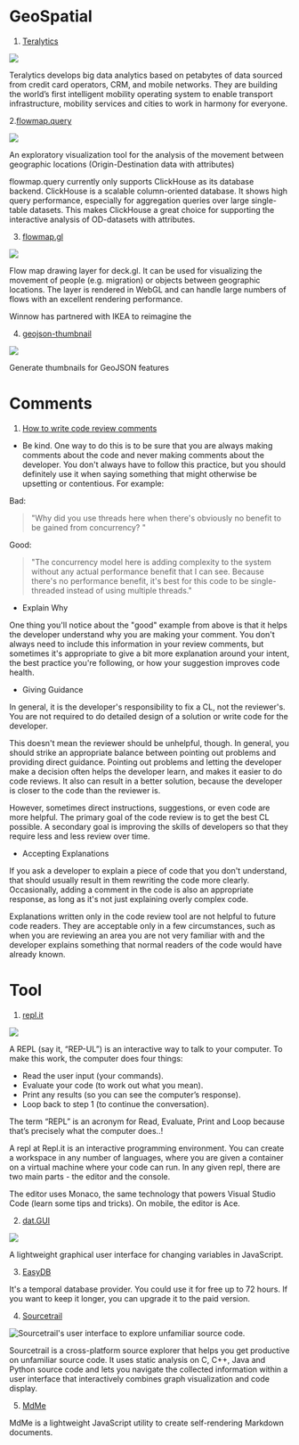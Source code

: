 # GeoSpatial

1. [Teralytics](https://www.teralytics.net/)

![](https://mir-s3-cdn-cf.behance.net/project_modules/1400_opt_1/fe1d0d67178981.5b36483f56d8d.jpg)

Teralytics develops big data analytics based on petabytes of data sourced from credit card operators, CRM, and mobile networks. They are building the world’s first intelligent mobility operating system to enable transport infrastructure, mobility services and cities to work in harmony for everyone.

2.[flowmap.query](https://github.com/teralytics/flowmap.query)

![](https://user-images.githubusercontent.com/351828/65391150-1d54a500-dd66-11e9-8574-92d3e4f3c76f.png)

An exploratory visualization tool for the analysis of the movement between geographic locations (Origin-Destination data with attributes)

flowmap.query currently only supports ClickHouse as its database backend. ClickHouse is a scalable column-oriented database. It shows high query performance, especially for aggregation queries over large single-table datasets. This makes ClickHouse a great choice for supporting the interactive analysis of OD-datasets with attributes.

3. [flowmap.gl](https://github.com/teralytics/flowmap.gl)

![](https://github.com/teralytics/flowmap.gl/raw/master/doc/swiss-cantons-relocations.jpg)

Flow map drawing layer for deck.gl. It can be used for visualizing the movement of people (e.g. migration) or objects between geographic locations. The layer is rendered in WebGL and can handle large numbers of flows with an excellent rendering performance.

Winnow has partnered with IKEA to reimagine the

4. [geojson-thumbnail](https://github.com/mapbox/geojson-thumbnail)

![](https://user-images.githubusercontent.com/1288339/35072800-247f4dfc-fbb4-11e7-8141-b1abe76125f8.gif)

Generate thumbnails for GeoJSON features

# Comments

1. [How to write code review comments](https://github.com/google/eng-practices/blob/master/review/reviewer/comments.md)

- Be kind. One way to do this is to be sure that you are always making comments about the code and never making comments about the developer. You don't always have to follow this practice, but you should definitely use it when saying something that might otherwise be upsetting or contentious. For example:

Bad:

> "Why did you use threads here when there's obviously no benefit to be gained from concurrency? "

Good:

> "The concurrency model here is adding complexity to the system without any actual performance benefit that I can see. Because there's no performance benefit, it's best for this code to be single-threaded instead of using multiple threads."

- Explain Why

One thing you'll notice about the "good" example from above is that it helps the developer understand why you are making your comment. You don't always need to include this information in your review comments, but sometimes it's appropriate to give a bit more explanation around your intent, the best practice you're following, or how your suggestion improves code health.

- Giving Guidance

In general, it is the developer's responsibility to fix a CL, not the reviewer's. You are not required to do detailed design of a solution or write code for the developer.

This doesn't mean the reviewer should be unhelpful, though. In general, you should strike an appropriate balance between pointing out problems and providing direct guidance. Pointing out problems and letting the developer make a decision often helps the developer learn, and makes it easier to do code reviews. It also can result in a better solution, because the developer is closer to the code than the reviewer is.

However, sometimes direct instructions, suggestions, or even code are more helpful. The primary goal of the code review is to get the best CL possible. A secondary goal is improving the skills of developers so that they require less and less review over time.

- Accepting Explanations

If you ask a developer to explain a piece of code that you don't understand, that should usually result in them rewriting the code more clearly. Occasionally, adding a comment in the code is also an appropriate response, as long as it's not just explaining overly complex code.

Explanations written only in the code review tool are not helpful to future code readers. They are acceptable only in a few circumstances, such as when you are reviewing an area you are not very familiar with and the developer explains something that normal readers of the code would have already known.

# Tool

1. [repl.it](https://repl.it/)

![](https://walkintopc.com/wp-content/uploads/2019/03/repl-it-Text-Editor-For-Python-Programming-Language-768x375.png)

A REPL (say it, “REP-UL”) is an interactive way to talk to your computer. To make this work, the computer does four things:

- Read the user input (your commands).
- Evaluate your code (to work out what you mean).
- Print any results (so you can see the computer’s response).
- Loop back to step 1 (to continue the conversation).

The term “REPL” is an acronym for Read, Evaluate, Print and Loop because that’s precisely what the computer does..!

A repl at Repl.it is an interactive programming environment. You can create a workspace in any number of languages, where you are given a container on a virtual machine where your code can run. In any given repl, there are two main parts - the editor and the console.

The editor uses Monaco, the same technology that powers Visual Studio Code (learn some tips and tricks). On mobile, the editor is Ace.

2. [dat.GUI](https://github.com/dataarts/dat.gui)

![](https://miro.medium.com/max/3400/1*lF1Gt774AjKZH3ezZ3DNTw.png)

A lightweight graphical user interface for changing variables in JavaScript.

3. [EasyDB](https://easydb.io/)

It's a temporal database provider. You could use it for free up to 72 hours. If you want to keep it longer, you can upgrade it to the paid version.

4. [Sourcetrail](https://github.com/CoatiSoftware/Sourcetrail)

![Sourcetrail's user interface to explore unfamiliar source code.](https://www.sourcetrail.com/blog/images/open_source/user_interface.png)

Sourcetrail is a cross-platform source explorer that helps you get productive on unfamiliar source code. It uses static analysis on C, C++, Java and Python source code and lets you navigate the collected information within a user interface that interactively combines graph visualization and code display.

5. [MdMe](https://github.com/susam/mdme)

MdMe is a lightweight JavaScript utility to create self-rendering Markdown documents.
